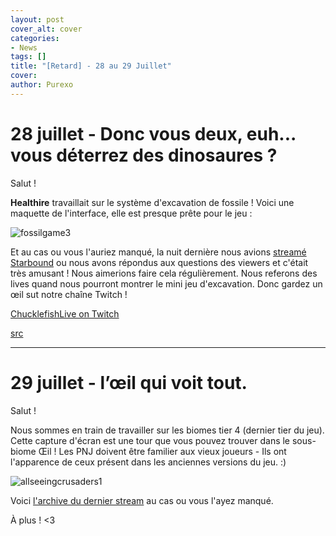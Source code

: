 ```yaml
---
layout: post
cover_alt: cover
categories:
- News
tags: []
title: "[Retard] - 28 au 29 Juillet"
cover:
author: Purexo
---
```


# 28 juillet - Donc vous deux, euh... vous déterrez des dinosaures ?
Salut !

**Healthire** travaillait sur le système d'excavation de fossile ! Voici une maquette de l'interface, elle est presque prête pour le jeu :

![fossilgame3](http://playstarbound.com/wp-content/uploads/2015/07/fossilgame3.png)

Et au cas ou vous l'auriez manqué, la nuit dernière nous avions [streamé Starbound](http://www.twitch.tv/chucklefishlive/c/6998147) ou nous avons répondus aux questions des viewers et c'était très amusant ! Nous aimerions faire cela régulièrement. Nous referons des lives quand nous pourront montrer le mini jeu d'excavation. Donc gardez un œil sut notre chaîne Twitch !

[ChucklefishLive on Twitch](http://www.twitch.tv/chucklefishlive)

[src](http://playstarbound.com/28th-july-so-you-two-uh-dig-up-dinosaurs/)

-------------

# 29 juillet - l’œil qui voit tout.
Salut !

Nous sommes en train de travailler sur les biomes tier 4 (dernier tier du jeu). Cette capture d'écran est une tour que vous pouvez trouver dans le sous-biome Œil ! Les PNJ doivent être familier aux vieux joueurs - Ils ont l'apparence de ceux présent dans les anciennes versions du jeu. :)

![allseeingcrusaders1](http://playstarbound.com/wp-content/uploads/2015/07/allseeingcrusaders1.png)

Voici [l'archive du dernier stream](http://www.twitch.tv/chucklefishlive/c/6999901) au cas ou vous l'ayez manqué.

À plus ! <3
